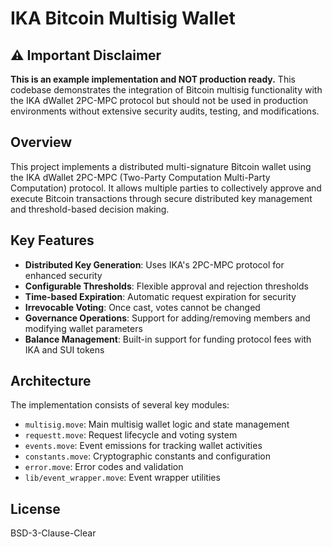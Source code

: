 # IKA Bitcoin Multisig Wallet

## ⚠️ Important Disclaimer

**This is an example implementation and NOT production ready.** This codebase demonstrates the integration of Bitcoin multisig functionality with the IKA dWallet 2PC-MPC protocol but should not be used in production environments without extensive security audits, testing, and modifications.

## Overview

This project implements a distributed multi-signature Bitcoin wallet using the IKA dWallet 2PC-MPC (Two-Party Computation Multi-Party Computation) protocol. It allows multiple parties to collectively approve and execute Bitcoin transactions through secure distributed key management and threshold-based decision making.

## Key Features

- **Distributed Key Generation**: Uses IKA's 2PC-MPC protocol for enhanced security
- **Configurable Thresholds**: Flexible approval and rejection thresholds
- **Time-based Expiration**: Automatic request expiration for security
- **Irrevocable Voting**: Once cast, votes cannot be changed
- **Governance Operations**: Support for adding/removing members and modifying wallet parameters
- **Balance Management**: Built-in support for funding protocol fees with IKA and SUI tokens

## Architecture

The implementation consists of several key modules:

- `multisig.move`: Main multisig wallet logic and state management
- `requestt.move`: Request lifecycle and voting system
- `events.move`: Event emissions for tracking wallet activities
- `constants.move`: Cryptographic constants and configuration
- `error.move`: Error codes and validation
- `lib/event_wrapper.move`: Event wrapper utilities

## License

BSD-3-Clause-Clear
